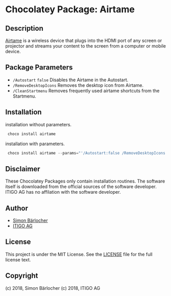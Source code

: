 # Chocolatey Package: Airtame

## Description

[Airtame](https://airtame.com/) is a wireless device that plugs into the HDMI port of any screen or projector and streams your content to the screen from a computer or mobile device.

## Package Parameters

* `/Autostart` `false` Disables the Airtame in the Autostart.
* `/RemoveDesktopIcons` Removes the desktop icon from Airtame.
* `/CleanStartmenu` Removes frequently used airtame shortcuts from the Startmenu.

## Installation

installation without parameters.

```ps1
 choco install airtame
```

installation with parameters.

```ps1
 choco install airtame --params="'/Autostart:false /RemoveDesktopIcons /CleanStartmenu'"
```

## Disclaimer

These Chocolatey Packages only contain installation routines. The software itself is downloaded from the official sources of the software developer. ITIGO AG has no affilation with the software developer.

## Author

* [Simon Bärlocher](https://sbaerlocher.ch)
* [ITIGO AG](https://www.itigo.ch)

## License

This project is under the MIT License. See the [LICENSE](LICENSE) file for the full license text.

## Copyright

(c) 2018, Simon Bärlocher
(c) 2018, ITIGO AG
